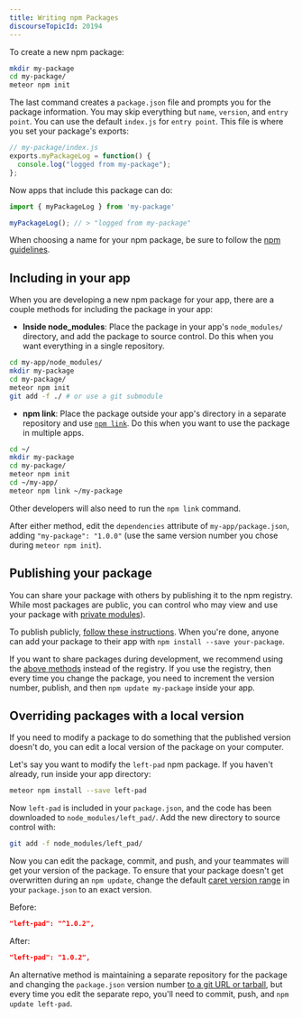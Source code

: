 ```yaml
---
title: Writing npm Packages
discourseTopicId: 20194
---
```


To create a new npm package:

```bash
mkdir my-package
cd my-package/
meteor npm init
```

The last command creates a `package.json` file and prompts you for the package information. You may skip everything but `name`, `version`, and `entry point`. You can use the default `index.js` for `entry point`. This file is where you set your package's exports:

```js
// my-package/index.js
exports.myPackageLog = function() {
  console.log("logged from my-package");
};
```

Now apps that include this package can do:

```js
import { myPackageLog } from 'my-package'

myPackageLog(); // > "logged from my-package"
```

When choosing a name for your npm package, be sure to follow the [npm guidelines](https://docs.npmjs.com/files/package.json#name).

<h2 id="including-in-app">Including in your app</h2>

When you are developing a new npm package for your app, there are a couple methods for including the package in your app:

- **Inside node_modules**: Place the package in your app's `node_modules/` directory, and add the package to source control. Do this when you want everything in a single repository.

```bash
cd my-app/node_modules/
mkdir my-package
cd my-package/
meteor npm init
git add -f ./ # or use a git submodule
```

- **npm link**: Place the package outside your app's directory in a separate repository and use [`npm link`](https://docs.npmjs.com/cli/link). Do this when you want to use the package in multiple apps.

```bash
cd ~/
mkdir my-package
cd my-package/
meteor npm init
cd ~/my-app/
meteor npm link ~/my-package
```

Other developers will also need to run the `npm link` command.

After either method, edit the `dependencies` attribute of `my-app/package.json`, adding `"my-package": "1.0.0"` (use the same version number you chose during `meteor npm init`).

<h2 id="publishing-npm">Publishing your package</h2>

You can share your package with others by publishing it to the npm registry. While most packages are public, you can control who may view and use your package with [private modules](https://docs.npmjs.com/private-modules/intro)).

To publish publicly, [follow these instructions](https://docs.npmjs.com/getting-started/publishing-npm-packages). When you're done, anyone can add your package to their app with `npm install --save your-package`.

If you want to share packages during development, we recommend using the [above methods](#including-in-app) instead of the registry. If you use the registry, then every time you change the package, you need to increment the version number, publish, and then `npm update my-package` inside your app.

<h2 id="overriding-npm-packages">Overriding packages with a local version</h2>

If you need to modify a package to do something that the published version doesn't do, you can edit a local version of the package on your computer.

Let's say you want to modify the `left-pad` npm package. If you haven't already, run inside your app directory:

```bash
meteor npm install --save left-pad
```

Now `left-pad` is included in your `package.json`, and the code has been downloaded to `node_modules/left_pad/`. Add the new directory to source control with:

```bash
git add -f node_modules/left_pad/
```

Now you can edit the package, commit, and push, and your teammates will get your version of the package. To ensure that your package doesn't get overwritten during an `npm update`, change the default [caret version range](https://docs.npmjs.com/misc/semver#caret-ranges-123-025-004) in your `package.json` to an exact version.

Before:

```json
"left-pad": "^1.0.2",
```

After:

```json
"left-pad": "1.0.2",
```

An alternative method is maintaining a separate repository for the package and changing the `package.json` version number [to a git URL or tarball](http://debuggable.com/posts/how-to-fork-patch-npm-modules:4e2eb9f3-e584-44be-b1a9-3db7cbdd56cb), but every time you edit the separate repo, you'll need to commit, push, and `npm update left-pad`.
